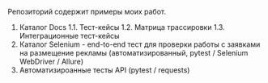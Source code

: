 Репозиторий содержит примеры моих работ.
1. Каталог Docs
    1.1. Тест-кейсы
    1.2. Матрица трассировки
    1.3. Интеграционные тест-кейсы
2. Каталог Selenium - end-to-end тест для проверки работы с заявками на размещение рекламы (автоматизированный, pytest / Selenium WebDriver / Allure)
3. Автоматизироанные тесты API (pytest / requests)